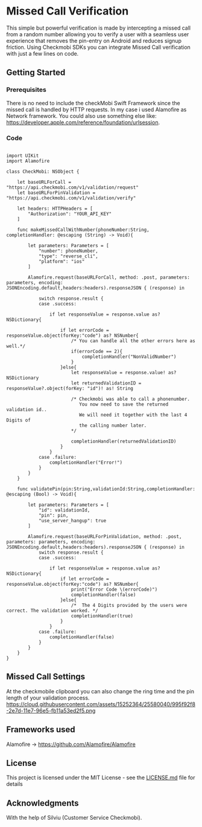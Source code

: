 # Missed Call Verification 

This simple but powerful verification is made by intercepting a missed call from a random number allowing you to verify a user with a seamless user experience that removes the pin-entry on Android and reduces signup friction. Using Checkmobi SDKs you can integrate Missed Call verification with just a few lines on code.

## Getting Started



### Prerequisites

There is no need to include the checkMobi Swift Framework since the missed call is handled by HTTP requests.
In my case i used Alamofire as Network framework. You could also use something else like: 
https://developer.apple.com/reference/foundation/urlsession. 

### Code


```

import UIKit
import Alamofire

class CheckMobi: NSObject {
    
    let baseURLForCall = "https://api.checkmobi.com/v1/validation/request"
    let baseURLForPinValidation = "https://api.checkmobi.com/v1/validation/verify"

    let headers: HTTPHeaders = [
        "Authorization": "YOUR_API_KEY"
    ]
    
    func makeMissedCallWithNumber(phoneNumber:String, completionHandler: @escaping (String) -> Void){
        
        let parameters: Parameters = [
            "number": phoneNumber,
            "type": "reverse_cli",
            "platform": "ios"
        ]
   
        Alamofire.request(baseURLForCall, method: .post, parameters: parameters, encoding: JSONEncoding.default,headers:headers).responseJSON { (response) in
            
            switch response.result {
            case .success:
                
                if let responseValue = response.value as? NSDictionary{

                    if let errorCode = responseValue.object(forKey:"code") as? NSNumber{
                        /* You can handle all the other errors here as well.*/ 
                        if(errorCode == 2){
                            completionHandler("NonValidNumber")
                        }
                    }else{
                        let responseValue = response.value! as? NSDictionary
                        let returnedValidationID = responseValue?.object(forKey: "id")! as! String
                        
                        /* Checkmobi was able to call a phonenumber. 
                           You now need to save the returned validation id..
                           We will need it together with the last 4 Digits of 
                           the calling number later. 
                        */ 
                        
                        completionHandler(returnedValidationID)
                    }
                }
            case .failure:
                completionHandler("Error!")
            }
        }
    }
    
    func validatePin(pin:String,validationId:String,completionHandler: @escaping (Bool) -> Void){
        
        let parameters: Parameters = [
            "id": validationId,
            "pin": pin,
            "use_server_hangup": true
        ]
        
        Alamofire.request(baseURLForPinValidation, method: .post, parameters: parameters, encoding: JSONEncoding.default,headers:headers).responseJSON { (response) in
            switch response.result {
            case .success:
                
                if let responseValue = response.value as? NSDictionary{
                    if let errorCode = responseValue.object(forKey:"code") as? NSNumber{
                        print("Error Code \(errorCode)")
                        completionHandler(false)
                    }else{
                        /*  The 4 Digits provided by the users were correct. The validation worked. */ 
                        completionHandler(true)
                    }
                }
            case .failure:
                completionHandler(false)
            }
        }
    }
}

```
## Missed Call Settings

At the checkmobile clipboard you can also change the ring time and the pin length of your validation process. 
https://cloud.githubusercontent.com/assets/15252364/25580040/995f92f8-2e7d-11e7-96e5-fb11a53ed2f5.png

## Frameworks used

Alamofire -> https://github.com/Alamofire/Alamofire

## License

This project is licensed under the MIT License - see the [LICENSE.md](LICENSE.md) file for details

## Acknowledgments

With the help of Silviu (Customer Service Checkmobi). 
